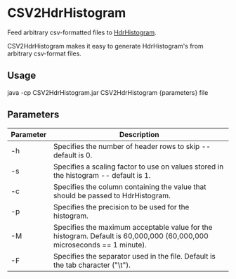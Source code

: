 # CSV2HdrHistogram
Feed arbitrary csv-formatted files to [HdrHistogram](http://hdrhistogram.org/).

CSV2HdrHistogram makes it easy to generate HdrHistogram's from arbitrary csv-format files.

## Usage
java -cp CSV2HdrHistogram.jar CSV2HdrHistogram {parameters} file

## Parameters
Parameter | Description
--- | ---
-h  |  Specifies the number of header rows to skip -- default is 0.  
-s  | Specifies a scaling factor to use on values stored in the histogram -- default is 1.
-c  | Specifies the column containing the value that should be passed to HdrHistogram.
-p  | Specifies the precision to be used for the histogram.
-M  | Specifies the maximum acceptable value for the histogram.  Default is 60,000,000 (60,000,000 microseconds == 1 minute).
-F  | Specifies the separator used in the file.  Default is the tab character ("\t").



